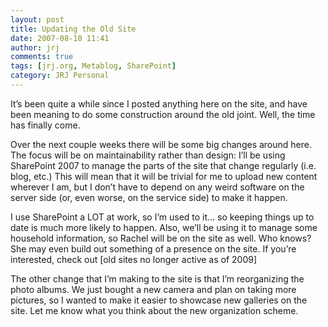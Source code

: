 ```yaml
---
layout: post
title: Updating the Old Site
date: 2007-08-10 11:41
author: jrj
comments: true
tags: [jrj.org, Metablog, SharePoint]
category: JRJ Personal
---
```

It’s been quite a while since I posted anything here on the site, and have been meaning to do some construction around the old joint. Well, the time has finally come.

Over the next couple weeks there will be some big changes around here. The focus will be on maintainability rather than design: I’ll be using SharePoint 2007 to manage the parts of the site that change regularly (i.e. blog, etc.) This will mean that it will be trivial for me to upload new content wherever I am, but I don’t have to depend on any weird software on the server side (or, even worse, on the service side) to make it happen.

I use SharePoint a LOT at work, so I’m used to it... so keeping things up to date is much more likely to happen. Also, we’ll be using it to manage some household information, so Rachel will be on the site as well. Who knows? She may even build out something of a presence on the site. If you’re interested, check out [old sites no longer active as of 2009]

The other change that I’m making to the site is that I’m reorganizing the photo albums. We just bought a new camera and plan on taking more pictures, so I wanted to make it easier to showcase new galleries on the site. Let me know what you think about the new organization scheme.
